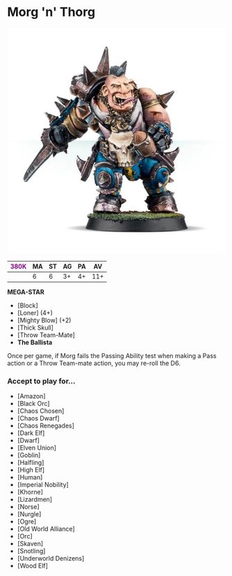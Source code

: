 # Morg 'n' Thorg

![](../media/starplayers/MorgnThorg01.jpg)

| <span style="color: darkmagenta">380K</span>  | MA | ST | AG | PA | AV |
| --- | --- | --- | --- | --- | --- |
| | 6 | 6 | 3+ | 4+ | 11+ |

**MEGA-STAR**

* [Block]
* [Loner] (4+)
* [Mighty Blow] (+2)
* [Thick Skull]
* [Throw Team-Mate]
* **The Ballista**

Once per game, if Morg fails the Passing Ability test when making a Pass action or a Throw Team-mate action, you may re-roll the D6.

### Accept to play for...

* [Amazon]
* [Black Orc]
* [Chaos Chosen]
* [Chaos Dwarf]
* [Chaos Renegades]
* [Dark Elf]
* [Dwarf]
* [Elven Union]
* [Goblin]
* [Halfling]
* [High Elf]
* [Human]
* [Imperial Nobility]
* [Khorne]
* [Lizardmen]
* [Norse]
* [Nurgle]
* [Ogre]
* [Old World Alliance]
* [Orc]
* [Skaven]
* [Snotling]
* [Underworld Denizens]
* [Wood Elf]
